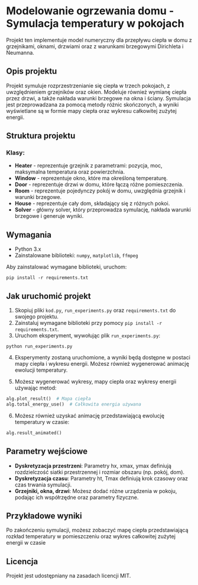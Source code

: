 # Modelowanie ogrzewania domu - Symulacja temperatury w pokojach

Projekt ten implementuje model numeryczny dla przepływu ciepła w domu z grzejnikami, oknami, drzwiami oraz z warunkami brzegowymi Dirichleta i Neumanna.

## Opis projektu

Projekt symuluje rozprzestrzenianie się ciepła w trzech pokojach, z uwzględnieniem grzejników oraz okien. Modeluje również wymianę ciepła przez drzwi, a także nakłada warunki brzegowe na okna i ściany. Symulacja jest przeprowadzana za pomocą metody różnic skończonych, a wyniki wyświetlane są w formie mapy ciepła oraz wykresu całkowitej zużytej energii.

## Struktura projektu

### Klasy:

- **Heater** - reprezentuje grzejnik z parametrami: pozycja, moc, maksymalna temperatura oraz powierzchnia.
- **Window** - reprezentuje okno, które ma określoną temperaturę.
- **Door** - reprezentuje drzwi w domu, które łączą różne pomieszczenia.
- **Room** - reprezentuje pojedynczy pokój w domu, uwzględnia grzejnik i warunki brzegowe.
- **House** - reprezentuje cały dom, składający się z różnych pokoi.
- **Solver** - główny solver, który przeprowadza symulację, nakłada warunki brzegowe i generuje wyniki.

## Wymagania

- Python 3.x
- Zainstalowane biblioteki: `numpy`, `matplotlib`, `ffmpeg`

Aby zainstalować wymagane biblioteki, uruchom:

```
pip install -r requirements.txt
```

## Jak uruchomić projekt

1. Skopiuj pliki `kod.py`, `run_experiments.py` oraz `requirements.txt` do swojego projektu.
2. Zainstaluj wymagane biblioteki przy pomocy `pip install -r requirements.txt`.
3. Uruchom eksperyment, wywołując plik `run_experiments.py`:
```
python run_experiments.py
```
4. Eksperymenty zostaną uruchomione, a wyniki będą dostępne w postaci mapy ciepła i wykresu energii. Możesz również wygenerować animację ewolucji temperatury.

5. Możesz wygenerować wykresy, mapy ciepła oraz wykresy energii używając metod:

```python
alg.plot_result()  # Mapa ciepła
alg.total_energy_use()  # Całkowita energia używana
```

6. Możesz również uzyskać animację przedstawiającą ewolucję temperatury w czasie:
```python
alg.result_animated()
```


## Parametry wejściowe

- **Dyskretyzacja przestrzeni**: Parametry hx, xmax, ymax definiują rozdzielczość siatki przestrzennej i rozmiar obszaru (np. pokój, dom).
- **Dyskretyzacja czasu**: Parametry ht, Tmax definiują krok czasowy oraz czas trwania symulacji.
- **Grzejniki, okna, drzwi**: Możesz dodać różne urządzenia w pokoju, podając ich współrzędne oraz parametry fizyczne.

## Przykładowe wyniki

Po zakończeniu symulacji, możesz zobaczyć mapę ciepła przedstawiającą rozkład temperatury w pomieszczeniu oraz wykres całkowitej zużytej energii w czasie

## Licencja

Projekt jest udostępniany na zasadach licencji MIT.

